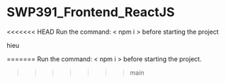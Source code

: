 # SWP391_Frontend_ReactJS

<<<<<<< HEAD
Run the command: < npm i > before starting the project

hieu

=======
Run the command: < npm i > before starting the project.
>>>>>>> main
